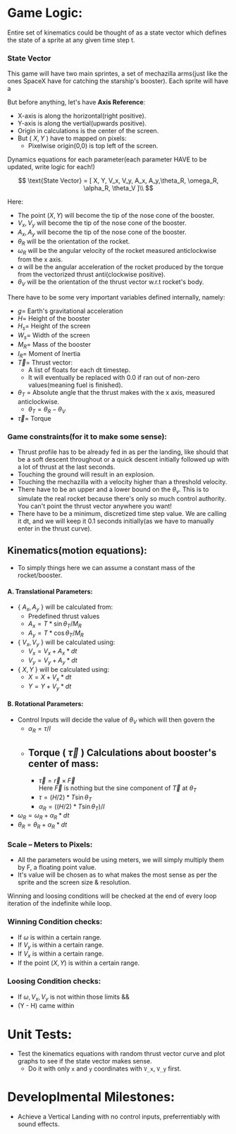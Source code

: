 # Game Logic:
Entire set of kinematics could be thought of as a state vector which defines the state of a sprite at any given time step t.

### State Vector
This game will have two main sprintes, a set of mechazilla arms(just like the ones SpaceX have for catching the starship's booster). Each sprite will have a 

But before anything, let's have **Axis Reference**:
- X-axis is along the horizontal(right positive).
- Y-axis is along the vertial(upwards positive).
- Origin in calculations is the center of the screen.
- But ( $X,Y$ ) have to mapped on pixels:
  - Pixelwise origin(0,0) is top left of the screen.

Dynamics equations for each parameter(each parameter HAVE to be updated, write logic for each!)

$$
\text{State Vector} = [
                X, Y, V_x, V_y, A_x, A_y,\theta_R, \omega_R, \alpha_R, \theta_V
            ]\\
$$

Here:
- The point $(X,Y)$ will become the tip of the nose cone of the booster.
- $V_x,V_y$ will become the tip of the nose cone of the booster.
- $A_x, A_y$ will become the tip of the nose cone of the booster.
- $\theta_R$ will be the orientation of the rocket.
- $\omega_R$ will be the angular velocity of the rocket measured anticlockwise from the x axis.
- $\alpha$ will be the angular acceleration of the rocket produced by the torque from the vectorized thrust anti(clockwise positive).
- $\theta_V$ will be the orientation of the thrust vector w.r.t rocket's body.

There have to be some very important variables defined internally, namely:
- $g =$ Earth's gravitational acceleration
- $H =$ Height of the booster
- $H_s =$ Height of the screen
- $W_s =$ Width of the screen
- $M_R =$ Mass of the booster
- $I_R =$ Moment of Inertia
- $\vec{T} =$ Thrust vector:
    - A list of floats for each dt timestep.
    - It will eventually be replaced with 0.0 if ran out of non-zero values(meaning fuel is finished).
- $\theta_T$ = Absolute angle that the thrust makes with the x axis, measured anticlockwise.
  - $\theta_T = \theta_R-\theta_V$
- $\vec{\tau} =$ Torque


### Game constraints(for it to make some sense):
- Thrust profile has to be already fed in as per the landing, like should that be a soft descent throughout or a quick descent initially followed up with a lot of thrust at the last seconds.
- Touching the ground will result in an explosion.
- Touching the mechazilla with a velocity higher than a threshold velocity.
- There have to be an upper and a lower bound on the $\theta_v$. This is to simulate the real rocket because there's only so much control authority. You can't point the thrust vector anywhere you want!
- There have to be a minimum, discretized time step value. We are calling it dt, and we will keep it 0.1 seconds initially(as we have to manually enter in the thrust curve).

## Kinematics(motion equations):
- To simply things here we can assume a constant mass of the rocket/booster.
#### A. Translational Parameters:
- { $A_x, A_y$ } will be calculated from:
  - Predefined thrust values
  - $A_x = T*\sin{\theta_T} / M_R$
  - $A_y = T*\cos{\theta_T} / M_R$
- { $V_x, V_y$ } will be calculated using:
  - $V_x = V_x + A_x * dt$
  - $V_y = V_y + A_y * dt$
- { $X,Y$ } will be calculated using:
  - $X = X + V_x * dt$
  - $Y = Y + V_y * dt$

#### B. Rotational Parameters:
- Control Inputs will decide the value of $\theta_V$ which will then govern the 
  - $\alpha_R = {\tau} / {I}$
  - Torque ( $\vec{\tau}$ ) Calculations about booster's center of mass:
    ---------
    - $\vec{\tau} = \vec{r} \times \vec{F}$ 
        <br>Here $\vec{F}$ is nothing but the sine component of $\vec{T}$ at $\theta_T$
    - $\tau = (H/2) * T \sin{\theta_T}$
    - $\alpha_R = ( (H/2) * T \sin{\theta_T} ) / {I}$
- $\omega_R = \omega_R + \alpha_R * dt$
- $\theta_R = \theta_R + \alpha_R * dt$


  



### Scale – Meters to Pixels:
- All the parameters would be using meters, we will simply multiply them by F, a floating point value.
- It's value will be chosen as to what makes the most sense as per the sprite and the screen size & resolution.


Winning and loosing conditions will be checked at the end of every loop iteration of the indefinite while loop.

### Winning Condition checks:
- If $\omega$ is within a certain range.
- If $V_y$ is within a certain range.
- If $V_x$ is within a certain range.
- If the point $(X,Y)$ is within a certain range.

### Loosing Condition checks:
- If $\omega, V_x, V_y$ is not within those limits 
&& 
- (Y - H) came within



# Unit Tests:
- Test the kinematics equations with random thrust vector curve and plot graphs to see if the state vector makes sense.
    - Do it with only `x` and `y` coordinates with `V_x`, `V_y` first.

# Developlmental Milestones:
- Achieve a Vertical Landing with no control inputs, preferrentiably with sound effects.
